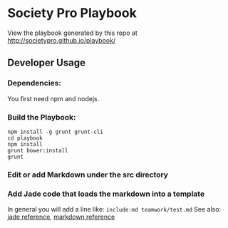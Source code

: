 Society Pro Playbook 
====================

View the playbook generated by this repo at http://societypro.github.io/playbook/

Developer Usage
---------------

### Dependencies:
You first need npm and nodejs.

### Build the Playbook:

```
npm install -g grunt grunt-cli
cd playbook
npm install
grunt bower:install
grunt
```

### Edit or add Markdown under the src directory


### Add Jade code that loads the markdown into a template 
In general you will add a line like: `include:md teamwork/test.md`
See also: [jade reference](http://jade-lang.com/api/), [markdown reference](http://daringfireball.net/projects/markdown/syntax)